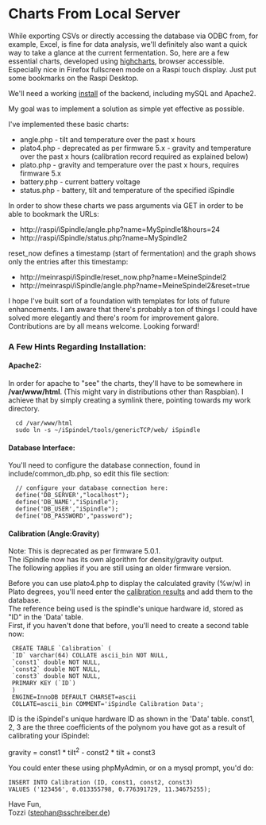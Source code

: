 # Charts From Local Server 

While exporting CSVs or directly accessing the database via ODBC from, for example, Excel, is fine for data analysis, we'll definitely also want a quick way to take a glance at the current fermentation.
So, here are a few essential charts, developed using [highcharts](http://www.highcharts.com), browser accessible.
Especially nice in Firefox fullscreen mode on a Raspi touch display. Just put some bookmarks on the Raspi Desktop.

We'll need a working [install](../INSTALL_en.md) of the backend, including mySQL and Apache2.

My goal was to implement a solution as simple yet effective as possible.

I've implemented these basic charts:

* angle.php - tilt and temperature over the past x hours
* plato4.php - deprecated as per firmware 5.x - gravity and temperature over the past x hours (calibration record required as explained below)
* plato.php - gravity and temperature over the past x hours, requires firmware 5.x
* battery.php - current battery voltage
* status.php - battery, tilt and temperature of the specified iSpindle

In order to show these charts we pass arguments via GET in order to be able to bookmark the URLs:

* http://raspi/iSpindle/angle.php?name=MySpindle1&hours=24
* http://raspi/iSpindle/status.php?name=MySpindle2

reset_now defines a timestamp (start of fermentation) and the graph shows only the entries after this timestamp:
* http://meinraspi/iSpindle/reset_now.php?name=MeineSpindel2
* http://meinraspi/iSpindle/angle.php?name=MeineSpindel2&reset=true

I hope I've built sort of a foundation with templates for lots of future enhancements.
I am aware that there's probably a ton of things I could have solved more elegantly and there's room for improvement galore.     
Contributions are by all means welcome. Looking forward!


### A Few Hints Regarding Installation:
#### Apache2:
In order for apache to "see" the charts, they'll have to be somewhere in **/var/www/html**.
(This might vary in distributions other than Raspbian).
I achieve that by simply creating a symlink there, pointing towards my work directory.

      cd /var/www/html    
      sudo ln -s ~/iSpindel/tools/genericTCP/web/ iSpindle

#### Database Interface:
You'll need to configure the database connection, found in include/common_db.php, so edit this file section:

      // configure your database connection here:
      define('DB_SERVER',"localhost");
      define('DB_NAME',"iSpindle");
      define('DB_USER',"iSpindle");
      define('DB_PASSWORD',"password");

#### Calibration (Angle:Gravity)
Note: This is deprecated as per firmware 5.0.1.      
The iSpindle now has its own algorithm for density/gravity output.      
The following applies if you are still using an older firmware version.      

Before you can use plato4.php to display the calculated gravity (%w/w) in Plato degrees, you'll need enter the [calibration results](../../../docs/Calibration_en.md) and add them to the database.      
The reference being used is the spindle's unique hardware id, stored as "ID" in the 'Data' table.    
First, if you haven't done that before, you'll need to create a second table now:
     
     CREATE TABLE `Calibration` (
     `ID` varchar(64) COLLATE ascii_bin NOT NULL,
     `const1` double NOT NULL,
     `const2` double NOT NULL,
     `const3` double NOT NULL,
     PRIMARY KEY (`ID`)
     ) 
     ENGINE=InnoDB DEFAULT CHARSET=ascii 
     COLLATE=ascii_bin COMMENT='iSpindle Calibration Data';

ID is the iSpindel's unique hardware ID as shown in the 'Data' table.
const1, 2, 3 are the three coefficients of the polynom you have got as a result of calibrating your iSpindel:

gravity = const1 * tilt<sup>2</sup> - const2 * tilt + const3

You could enter these using phpMyAdmin, or on a mysql prompt, you'd do:

    INSERT INTO Calibration (ID, const1, const2, const3)
    VALUES ('123456', 0.013355798, 0.776391729, 11.34675255);

Have Fun,     
Tozzi (stephan@sschreiber.de)
